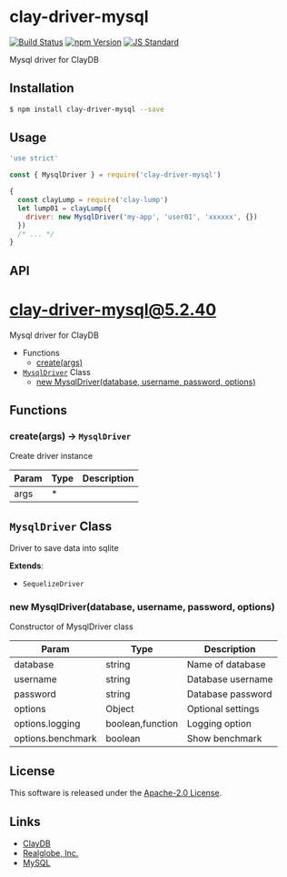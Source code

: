 clay-driver-mysql
==========

<!---
This file is generated by ape-tmpl. Do not update manually.
--->

<!-- Badge Start -->
<a name="badges"></a>

[![Build Status][bd_travis_shield_url]][bd_travis_url]
[![npm Version][bd_npm_shield_url]][bd_npm_url]
[![JS Standard][bd_standard_shield_url]][bd_standard_url]

[bd_repo_url]: https://github.com/realglobe-Inc/clay-driver-mysql
[bd_travis_url]: http://travis-ci.org/realglobe-Inc/clay-driver-mysql
[bd_travis_shield_url]: http://img.shields.io/travis/realglobe-Inc/clay-driver-mysql.svg?style=flat
[bd_travis_com_url]: http://travis-ci.com/realglobe-Inc/clay-driver-mysql
[bd_travis_com_shield_url]: https://api.travis-ci.com/realglobe-Inc/clay-driver-mysql.svg?token=
[bd_license_url]: https://github.com/realglobe-Inc/clay-driver-mysql/blob/master/LICENSE
[bd_codeclimate_url]: http://codeclimate.com/github/realglobe-Inc/clay-driver-mysql
[bd_codeclimate_shield_url]: http://img.shields.io/codeclimate/github/realglobe-Inc/clay-driver-mysql.svg?style=flat
[bd_codeclimate_coverage_shield_url]: http://img.shields.io/codeclimate/coverage/github/realglobe-Inc/clay-driver-mysql.svg?style=flat
[bd_gemnasium_url]: https://gemnasium.com/realglobe-Inc/clay-driver-mysql
[bd_gemnasium_shield_url]: https://gemnasium.com/realglobe-Inc/clay-driver-mysql.svg
[bd_npm_url]: http://www.npmjs.org/package/clay-driver-mysql
[bd_npm_shield_url]: http://img.shields.io/npm/v/clay-driver-mysql.svg?style=flat
[bd_standard_url]: http://standardjs.com/
[bd_standard_shield_url]: https://img.shields.io/badge/code%20style-standard-brightgreen.svg

<!-- Badge End -->


<!-- Description Start -->
<a name="description"></a>

Mysql driver for ClayDB

<!-- Description End -->


<!-- Overview Start -->
<a name="overview"></a>



<!-- Overview End -->


<!-- Sections Start -->
<a name="sections"></a>

<!-- Section from "doc/guides/01.Installation.md.hbs" Start -->

<a name="section-doc-guides-01-installation-md"></a>

Installation
-----

```bash
$ npm install clay-driver-mysql --save
```


<!-- Section from "doc/guides/01.Installation.md.hbs" End -->

<!-- Section from "doc/guides/02.Usage.md.hbs" Start -->

<a name="section-doc-guides-02-usage-md"></a>

Usage
---------

```javascript
'use strict'

const { MysqlDriver } = require('clay-driver-mysql')

{
  const clayLump = require('clay-lump')
  let lump01 = clayLump({
    driver: new MysqlDriver('my-app', 'user01', 'xxxxxx', {})
  })
  /* ... */
}

```


<!-- Section from "doc/guides/02.Usage.md.hbs" End -->

<!-- Section from "doc/guides/03.API.md.hbs" Start -->

<a name="section-doc-guides-03-a-p-i-md"></a>

API
---------

# clay-driver-mysql@5.2.40

Mysql driver for ClayDB

+ Functions
  + [create(args)](#clay-driver-mysql-function-create)
+ [`MysqlDriver`](#clay-driver-mysql-class) Class
  + [new MysqlDriver(database, username, password, options)](#clay-driver-mysql-class-mysql-driver-constructor)

## Functions

<a class='md-heading-link' name="clay-driver-mysql-function-create" ></a>

### create(args) -> `MysqlDriver`

Create driver instance

| Param | Type | Description |
| ----- | --- | -------- |
| args | * |  |



<a class='md-heading-link' name="clay-driver-mysql-class"></a>

## `MysqlDriver` Class

Driver to save data into sqlite

**Extends**:

+ `SequelizeDriver`



<a class='md-heading-link' name="clay-driver-mysql-class-mysql-driver-constructor" ></a>

### new MysqlDriver(database, username, password, options)

Constructor of MysqlDriver class

| Param | Type | Description |
| ----- | --- | -------- |
| database | string | Name of database |
| username | string | Database username |
| password | string | Database password |
| options | Object | Optional settings |
| options.logging | boolean,function | Logging option |
| options.benchmark | boolean | Show benchmark |







<!-- Section from "doc/guides/03.API.md.hbs" End -->


<!-- Sections Start -->


<!-- LICENSE Start -->
<a name="license"></a>

License
-------
This software is released under the [Apache-2.0 License](https://github.com/realglobe-Inc/clay-driver-mysql/blob/master/LICENSE).

<!-- LICENSE End -->


<!-- Links Start -->
<a name="links"></a>

Links
------

+ [ClayDB][clay_d_b_url]
+ [Realglobe, Inc.][realglobe,_inc__url]
+ [MySQL][my_s_q_l_url]

[clay_d_b_url]: https://github.com/realglobe-Inc/claydb
[realglobe,_inc__url]: http://realglobe.jp
[my_s_q_l_url]: https://www.mysql.com/

<!-- Links End -->
